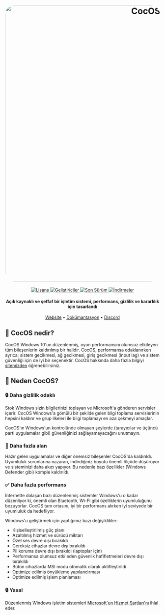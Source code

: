 <h1 align="center">
  <a href="https://cocos10.github.io"><img src="https://cdn.discordapp.com/attachments/1074407165856583801/1138876389471309965/img1.jpg" alt="CocOS" width="900" style="border-radius: 30px"></a>
</h1>
  <p align="center">
    <a href="https://github.com/Coc-OS/CocOS/blob/main/LICENSE">
      <img alt="Lisans" src="https://img.shields.io/badge/GPL%20-%20GPL?style=flat-square&label=Lisans"/>
    </a>
    <a href="https://github.com/orgs/Coc-OS/people">
      <img alt="Geliştiriciler" src="https://img.shields.io/badge/2%20-%202?style=flat-square&label=Geli%C5%9Ftiriciler" />
    </a>
    <a href="https://cocos.github.io">
      <img alt="Son Sürüm" src="https://img.shields.io/badge/09%2008%2023%20-%2009%2008%2023?style=flat-square&label=Son%20S%C3%BCr%C3%BCm" />
    </a>
    <a href="https://cocos.github.io">
      <img alt="İndirmeler" src="https://img.shields.io/badge/25%20-%2025?style=flat-square&label=%C4%B0ndirmeler" />
    </a>
  </p>
<h4 align="center">Açık kaynaklı ve şeffaf bir işletim sistemi, performans, gizlilik ve kararlılık için tasarlandı</h4>

<p align="center">
  <a href="https://cocos.github.io">Website</a>
  •
  <a href="https://comingsoon.cocos.github.io">Dokümantasyon</a>
  •
  <a href="https://discord.gg/jb2mB4JZav" target="_blank">Discord</a>
</p>

## 🤔 **CocOS nedir?**

CocOS Windows 10'un düzenlenmiş, oyun performansını olumsuz etkileyen tüm bileşenlerin kaldırılmış bir halidir. CocOS, performansa odaklanırken ayrıca; sistem gecikmesi, ağ gecikmesi, giriş gecikmesi (input lag) ve sistem güvenliği için de iyi bir seçenektir. CocOS hakkında daha fazla bilgiyi [sitemizden](https://cocos.github.io) öğrenebilirsiniz.


## 👀 **Neden CocOS?**

### 🔒 Daha gizlilik odaklı
Stok Windows sizin bilgilerinizi toplayan ve Microsoft'a gönderen servisler içerir.
CocOS Windows'a gömülü bir şekilde gelen bilgi toplama servislerinin hepsini kaldırır ve grup ilkeleri ile bilgi toplamayı en aza çekmeyi amaçlar.

CocOS'ın Windows'un kontrolünde olmayan şeylerde (tarayıcılar ve üçüncü parti uygulamalar gibi) güvenliğinizi sağlayamayacağını unutmayın.

### 🚀 Daha fazla alan
Hazır gelen uygulamalar ve diğer önemsiz bileşenler CocOS'da kaldırıldı. Uyumluluk sorunlarına nazaran, indirdiğiniz boyutu önemli ölçüde düşürüyor ve sisteminizi daha akıcı yapıyor. Bu nedenle bazı özellikler (Windows Defender gibi) komple kaldırıldı.

### ✅ Daha fazla performans
İnternette dolaşan bazı düzenlenmiş sistemler Windows'u o kadar düzenliyor ki, önemli olan Bluetooth, Wi-Fi gibi özelliklerin uyumluluğunu bozuyorlar. CocOS tam ortasını, iyi bir performans alırken iyi seviyede bir uyumluluk da hedefliyor.

Windows'u geliştirmek için yaptığımız bazı değişiklikler:
- Kişiselleştirilmiş güç planı
- Azaltılmış hizmet ve sürücü miktarı
- Özel ses devre dışı bırakıldı
- Gereksiz cihazlar devre dışı bırakıldı
- Pil koruma devre dışı bırakıldı (laptoplar için)
- Performansa olumsuz etki eden güvenlik hafifletmeleri devre dışı bırakıldı
- Bütün cihazlarda MSI modu otomatik olarak aktifleştirildi
- Optimize edilmiş önyükleme yapılandırması
- Optimize edilmiş işlem planlaması

### 🔒 Yasal
Düzenlenmiş Windows işletim sistemleri [Microsoft'un Hizmet Şartları'nı](https://www.microsoft.com/en-us/Useterms/Retail/Windows/10/UseTerms_Retail_Windows_10_English.htm) ihlal eder.
